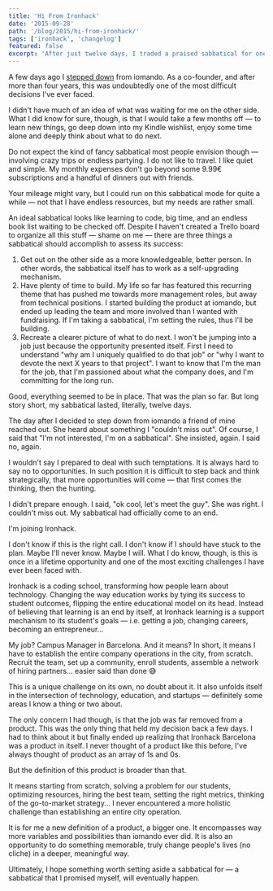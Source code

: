 ```yaml
---
title: 'Hi From Ironhack'
date: '2015-09-28'
path: '/blog/2015/hi-from-ironhack/'
tags: ['ironhack', 'changelog']
featured: false
excerpt: 'After just twelve days, I traded a praised sabbatical for one of the most challenging opportunities I have ever been faced. I am joining Ironhack as the Campus Manager in Barcelona, which means setting up the entire city operations from scratch.'
---
```


A few days ago I [stepped down](/blog/2015/stepping-down) from iomando. As a co-founder, and after more than four years, this was undoubtedly one of the most difficult decisions I've ever faced.

I didn't have much of an idea of what was waiting for me on the other side. What I did know for sure, though, is that I would take a few months off — to learn new things, go deep down into my Kindle wishlist, enjoy some time alone and deeply think about what to do next.

Do not expect the kind of fancy sabbatical most people envision though — involving crazy trips or endless partying. I do not like to travel. I like quiet and simple. My monthly expenses don't go beyond some 9.99€ subscriptions and a handful of dinners out with friends.

Your mileage might vary, but I could run on this sabbatical mode for quite a while — not that I have endless resources, but my needs are rather small.

An ideal sabbatical looks like learning to code, big time, and an endless book list waiting to be checked off. Despite I haven't created a Trello board to organize all this stuff — shame on me — there are three things a sabbatical should accomplish to assess its success:

1. Get out on the other side as a more knowledgeable, better person. In other words, the sabbatical itself has to work as a self-upgrading mechanism.
2. Have plenty of time to build. My life so far has featured this recurring theme that has pushed me towards more management roles, but away from technical positions. I started building the product at iomando, but ended up leading the team and more involved than I wanted with fundraising. If I'm taking a sabbatical, I'm setting the rules, thus I'll be building.
3. Recreate a clearer picture of what to do next. I won't be jumping into a job just because the opportunity presented itself. First I need to understand "why am I uniquely qualified to do that job" or "why I want to devote the next X years to that project". I want to know that I'm the man for the job, that I'm passioned about what the company does, and I'm committing for the long run.

Good, everything seemed to be in place. That was the plan so far. But long story short, my sabbatical lasted, literally, twelve days.

The day after I decided to step down from iomando a friend of mine reached out. She heard about something I "couldn't miss out". Of course, I said that "I'm not interested, I'm on a sabbatical". She insisted, again. I said no, again.

I wouldn't say I prepared to deal with such temptations. It is always hard to say no to opportunities. In such position it is difficult to step back and think strategically, that more opportunities will come — that first comes the thinking, then the hunting.

I didn't prepare enough. I said, "ok cool, let's meet the guy". She was right. I couldn't miss out. My sabbatical had officially come to an end.

I'm joining Ironhack.

I don't know if this is the right call. I don't know if I should have stuck to the plan. Maybe I'll never know. Maybe I will. What I do know, though, is this is once in a lifetime opportunity and one of the most exciting challenges I have ever been faced with.

Ironhack is a coding school, transforming how people learn about technology. Changing the way education works by tying its success to student outcomes, flipping the entire educational model on its head. Instead of believing that learning is an end by itself, at Ironhack learning is a support mechanism to its student's goals — i.e. getting a job, changing careers, becoming an entrepreneur...

My job? Campus Manager in Barcelona. And it means? In short, it means I have to establish the entire company operations in the city, from scratch. Recruit the team, set up a community, enroll students, assemble a network of hiring partners... easier said than done 😅

This is a unique challenge on its own, no doubt about it. It also unfolds itself in the intersection of technology, education, and startups — definitely some areas I know a thing or two about.

The only concern I had though, is that the job was far removed from a product. This was the only thing that held my decision back a few days. I had to think about it but finally ended up realizing that Ironhack Barcelona was a product in itself. I never thought of a product like this before, I've always thought of product as an array of 1s and 0s.

But the definition of this product is broader than that.

It means starting from scratch, solving a problem for our students, optimizing resources, hiring the best team, setting the right metrics, thinking of the go-to-market strategy... I never encountered a more holistic challenge than establishing an entire city operation.

It is for me a new definition of a product, a bigger one. It encompasses way more variables and possibilities than iomando ever did. It is also an opportunity to do something memorable, truly change people's lives (no cliche) in a deeper, meaningful way.

Ultimately, I hope something worth setting aside a sabbatical for — a sabbatical that I promised myself, will eventually happen.
